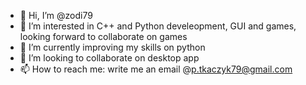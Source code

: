 - 👋 Hi, I’m @zodi79
- 👀 I’m interested in C++ and Python develeopment, GUI and games, looking forward to collaborate on games
- 🌱 I’m currently improving my skills on python
- 💞️ I’m looking to collaborate on desktop app
- 📫 How to reach me: write me an email @p.tkaczyk79@gmail.com

<!---
zodi79/zodi79 is a ✨ special ✨ repository because its `README.md` (this file) appears on your GitHub profile.
You can click the Preview link to take a look at your changes.
--->
